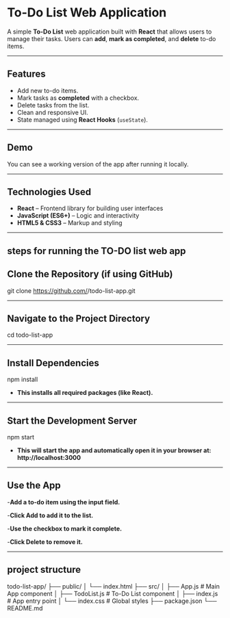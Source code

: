 # To-Do List Web Application

A simple **To-Do List** web application built with **React** that allows users to manage their tasks. Users can **add**, **mark as completed**, and **delete** to-do items.

---

## Features

- Add new to-do items.
- Mark tasks as **completed** with a checkbox.
- Delete tasks from the list.
- Clean and responsive UI.
- State managed using **React Hooks** (`useState`).

---

## Demo

You can see a working version of the app after running it locally.  

---

## Technologies Used

- **React** – Frontend library for building user interfaces
- **JavaScript (ES6+)** – Logic and interactivity
- **HTML5 & CSS3** – Markup and styling

---
## steps for running the TO-DO list web app
## Clone the Repository (if using GitHub)

git clone https://github.com/<your-username>/todo-list-app.git

---
## Navigate to the Project Directory

cd todo-list-app

---
## Install Dependencies

npm install

- **This installs all required packages (like React).**

---


## Start the Development Server

npm start

- **This will start the app and automatically open it in your browser at:
http://localhost:3000**

---
## Use the App
-**Add a to-do item using the input field.**

-**Click Add to add it to the list.**

-**Use the checkbox to mark it complete.**

-**Click Delete to remove it.**

---
## project structure
todo-list-app/
├── public/
│   └── index.html
├── src/
│   ├── App.js         # Main App component
│   ├── TodoList.js    # To-Do List component
│   ├── index.js       # App entry point
│   └── index.css      # Global styles
├── package.json
└── README.md

